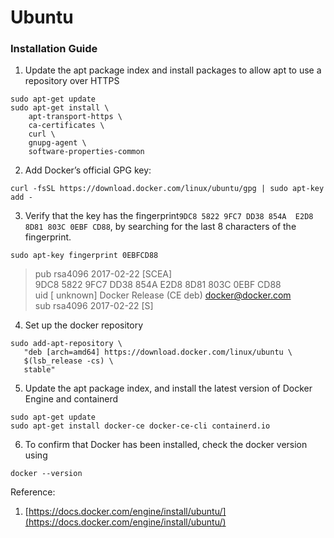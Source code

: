 # Ubuntu

### Installation Guide

1. Update the apt package index and install packages to allow apt to use a repository over HTTPS

```text
sudo apt-get update
sudo apt-get install \
    apt-transport-https \
    ca-certificates \
    curl \
    gnupg-agent \
    software-properties-common
```

2. Add Docker’s official GPG key:

```text
curl -fsSL https://download.docker.com/linux/ubuntu/gpg | sudo apt-key add -
```

3. Verify that the key has the fingerprint`9DC8 5822 9FC7 DD38 854A  E2D8 8D81 803C 0EBF CD88`, by searching for the last 8 characters of the fingerprint.

```text
sudo apt-key fingerprint 0EBFCD88
```

> pub     rsa4096 2017-02-22 \[SCEA\]  
>             9DC8 5822 9FC7 DD38 854A E2D8 8D81 803C 0EBF CD88  
> uid                         \[ unknown\] Docker Release \(CE deb\) [docker@docker.com](mailto:docker@docker.com)  
> sub       rsa4096 2017-02-22 \[S\]

4. Set up the docker repository

```text
sudo add-apt-repository \
   "deb [arch=amd64] https://download.docker.com/linux/ubuntu \
   $(lsb_release -cs) \
   stable"
```

5. Update the apt package index, and install the latest version of Docker Engine and containerd

```text
sudo apt-get update
sudo apt-get install docker-ce docker-ce-cli containerd.io
```

6. To confirm that Docker has been installed, check the docker version using

```text
docker --version
```

Reference: 

1. [https://docs.docker.com/engine/install/ubuntu/](https://docs.docker.com/engine/install/ubuntu/)

